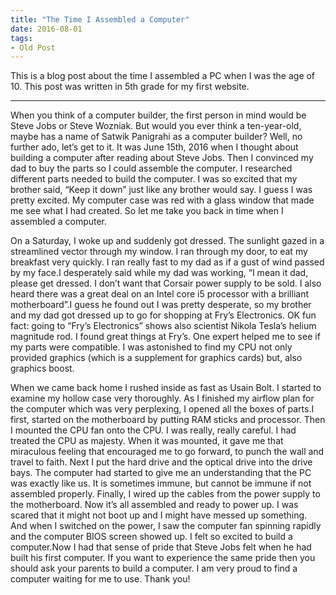 ```yaml
---
title: "The Time I Assembled a Computer"
date: 2016-08-01
tags:
- Old Post
---
```


This is a blog post about the time I assembled a PC when I was the age of 10. This post was written in 5th grade for my first website.

---

When you think of a computer builder, the first person in mind would be Steve Jobs or Steve Wozniak. But would you ever think a ten-year-old, maybe has a name of Satwik Panigrahi as a computer builder? Well, no further ado, let’s get to it. It was June 15th, 2016 when I thought about building a computer after reading about Steve Jobs. Then I convinced my dad to buy the parts so I could assemble the computer. I researched different parts needed to build the computer. I was so excited that my brother said, “Keep it down” just like any brother would say. I guess I was pretty excited. My computer case was red with a glass window that made me see what I had created. So let me take you back in time when I assembled a computer.

On a Saturday, I woke up and suddenly got dressed. The sunlight gazed in a streamlined vector through my window. I ran through my door, to eat my breakfast very quickly. I ran really fast to my dad as if a gust of wind passed by my face.I desperately said while my dad was working, “I mean it dad, please get dressed. I don’t want that Corsair power supply to be sold. I also heard there was a great deal on an Intel core i5 processor with a brilliant motherboard”.I guess he found out I was pretty desperate, so my brother and my dad got dressed up to go for shopping at Fry’s Electronics. OK fun fact: going to “Fry’s Electronics” shows also scientist Nikola Tesla’s helium magnitude rod. I found great things at Fry’s. One expert helped me to see if my parts were compatible. I was astonished to find my CPU not only provided graphics (which is a supplement for graphics cards) but, also graphics boost.

When we came back home I rushed inside as fast as Usain Bolt. I started to examine my hollow case very thoroughly. As I finished my airflow plan for the computer which was very perplexing, I opened all the boxes of parts.I first, started on the motherboard by putting RAM sticks and processor. Then I mounted the CPU fan onto the CPU. I was really, really careful. I had treated the CPU as majesty. When it was mounted, it gave me that miraculous feeling that encouraged me to go forward, to punch the wall and travel to faith. Next I put the hard drive and the optical drive into the drive bays. The computer had started to give me an understanding that the PC was exactly like us. It is sometimes immune, but cannot be immune if not assembled properly. Finally, I wired up the cables from the power supply to the motherboard. Now it’s all assembled and ready to power up. I was scared that it might not boot up and I might have messed up something. And when I switched on the power, I saw the computer fan spinning rapidly and the computer BIOS screen showed up. I felt so excited to build a computer.Now I had that sense of pride that Steve Jobs felt when he had built his first computer. If you want to experience the same pride then you should ask your parents to build a computer. I am very proud to find a computer waiting for me to use. Thank you!